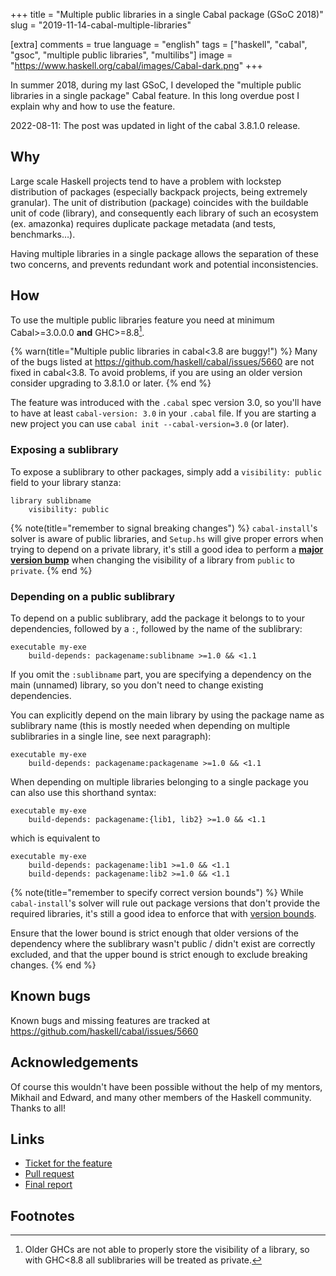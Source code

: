 +++
title = "Multiple public libraries in a single Cabal package (GSoC 2018)"
slug = "2019-11-14-cabal-multiple-libraries"

[extra]
comments = true
language = "english"
tags = ["haskell", "cabal", "gsoc", "multiple public libraries", "multilibs"]
image = "https://www.haskell.org/cabal/images/Cabal-dark.png"
+++

In summer 2018, during my last GSoC, I developed
the "multiple public libraries in a single package" Cabal feature.
In this long overdue post I explain why and how to use the feature.

<!-- more -->

2022-08-11: The post was updated in light of the cabal 3.8.1.0 release.

## Why

Large scale Haskell projects tend to have a problem with lockstep distribution
of packages (especially backpack projects, being extremely granular). The unit
of distribution (package) coincides with the buildable unit of code (library),
and consequently each library of such an ecosystem (ex. amazonka) requires
duplicate package metadata (and tests, benchmarks…).

Having multiple libraries in a single package allows the separation of these
two concerns, and prevents redundant work and potential inconsistencies.

## How

To use the multiple public libraries feature you need at minimum
Cabal&gt;=3.0.0.0 **and** GHC&gt;=8.8[^old-ghc].

{% warn(title="Multiple public libraries in cabal&lt;3.8 are buggy!") %}
Many of the bugs listed at
https://github.com/haskell/cabal/issues/5660
are not fixed in cabal&lt;3.8.
To avoid problems, if you are using an older version consider upgrading to
3.8.1.0 or later.
{% end %}

The feature was introduced with the `.cabal` spec version 3.0, so you'll have to
have at least `cabal-version: 3.0` in your `.cabal` file.
If you are starting a new project you can use `cabal init --cabal-version=3.0`
(or later).

### Exposing a sublibrary

To expose a sublibrary to other packages, simply add a `visibility: public`
field to your library stanza:

```cabal
library sublibname
    visibility: public
```

{% note(title="remember to signal breaking changes") %}
  `cabal-install`'s solver is aware of public libraries, and `Setup.hs` will
  give proper errors when trying to depend on a private library, it's still
  a good idea to perform a
  [**major version bump**](https://pvp.haskell.org/)
  when changing the visibility
  of a library from `public` to `private`.
{% end %}

### Depending on a public sublibrary

To depend on a public sublibrary, add the package it belongs to to your
dependencies, followed by a `:`, followed by the name of the sublibrary:

```cabal
executable my-exe
    build-depends: packagename:sublibname >=1.0 && <1.1
```

If you omit the `:sublibname` part, you are specifying a dependency on the
main (unnamed) library, so you don't need to change existing dependencies.

You can explicitly depend on the main library by using the package name as
sublibrary name (this is mostly needed when depending on multiple sublibraries
in a single line, see next paragraph):

```cabal
executable my-exe
    build-depends: packagename:packagename >=1.0 && <1.1
```

When depending on multiple libraries belonging to a single package you can also
use this shorthand syntax:

```cabal
executable my-exe
    build-depends: packagename:{lib1, lib2} >=1.0 && <1.1
```

which is equivalent to

```cabal
executable my-exe
    build-depends: packagename:lib1 >=1.0 && <1.1
    build-depends: packagename:lib2 >=1.0 && <1.1
```

{% note(title="remember to specify correct version bounds") %}
  While `cabal-install`'s solver will rule out package versions that don't
  provide the required libraries, it's still a good idea to enforce that with
  [version bounds](https://pvp.haskell.org/).

  Ensure that the lower bound is strict enough that older versions of the
  dependency where the sublibrary wasn't public / didn't exist are correctly
  excluded, and that the upper bound is strict enough to exclude breaking
  changes.
{% end %}

## Known bugs

Known bugs and missing features are tracked at
https://github.com/haskell/cabal/issues/5660

## Acknowledgements

Of course this wouldn't have been possible without the help of my mentors,
Mikhail and Edward, and many other members of the Haskell community.
Thanks to all!

## Links

* [Ticket for the feature](https://github.com/haskell/cabal/issues/4206)
* [Pull request](https://github.com/haskell/cabal/pull/5526)
* [Final report](https://github.com/fgaz/gsoc/blob/master/2018/final-report.md)

## Footnotes

[^old-ghc]: Older GHCs are not able to properly store the visibility of
a library, so with GHC&lt;8.8 all sublibraries will be treated as private.
